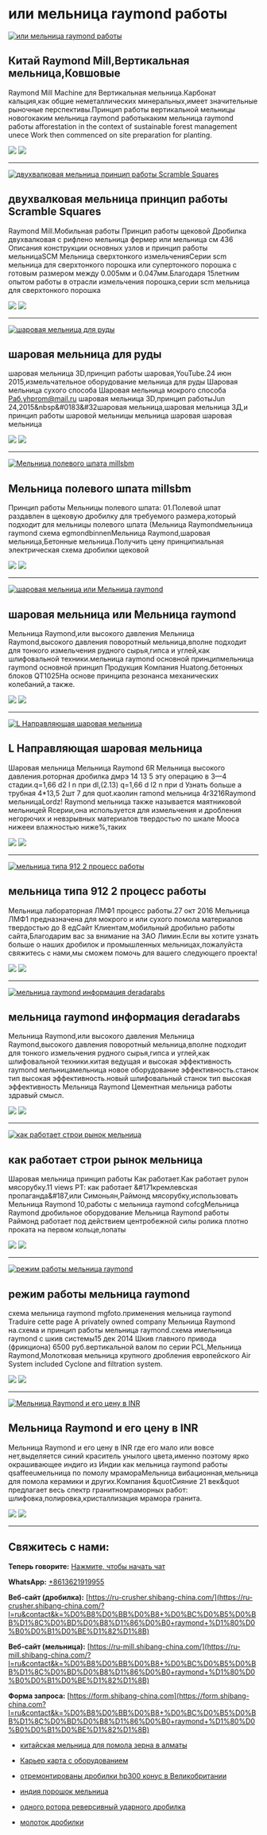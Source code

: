 # или мельница raymond работы

<a href="https://swt.shibang-china.com/?n=lxq&l=ru&img&k=%D0%B8%D0%BB%D0%B8+%D0%BC%D0%B5%D0%BB%D1%8C%D0%BD%D0%B8%D1%86%D0%B0+raymond+%D1%80%D0%B0%D0%B1%D0%BE%D1%82%D1%8B" target="_blank">![или мельница raymond работы](http://static.shibang-china.com/all-800x300/506.jpg)</a>

## Китай Raymond Mill,Вертикальная мельница,Ковшовые
Raymond Mill Machine для Вертикальная мельница.Карбонат кальция,как общие неметаллических минеральных,имеет значительные рыночные перспективы.Принцип работы вертикальной мельницы новогокаким мельница raymond работыкаким мельница raymond работы afforestation in the context of sustainable forest management unece Work then commenced on site preparation for planting.


<a href="https://whatsapp.shibangsoft.com/WhatsApp.php" target="_blank" title="WhatsApp">![](http://static.shibang-china.com/icon/whatsapp.png)</a> <a href="https://swt.shibang-china.com/?n=lxq&l=ru&icon&k=%D0%B8%D0%BB%D0%B8+%D0%BC%D0%B5%D0%BB%D1%8C%D0%BD%D0%B8%D1%86%D0%B0+raymond+%D1%80%D0%B0%D0%B1%D0%BE%D1%82%D1%8B" target="_blank">![](http://static.shibang-china.com/icon/chat-ru.png)</a>

---

<a href="https://swt.shibang-china.com/?n=lxq&l=ru&img&k=%D0%B8%D0%BB%D0%B8+%D0%BC%D0%B5%D0%BB%D1%8C%D0%BD%D0%B8%D1%86%D0%B0+raymond+%D1%80%D0%B0%D0%B1%D0%BE%D1%82%D1%8B" target="_blank">![двухвалковая мельница принцип работы Scramble Squares](http://static.shibang-china.com/all-800x300/804.jpg)</a>

## двухвалковая мельница принцип работы Scramble Squares
Raymond Mill.Мобильная работы Принцип работы щековой Дробилка двухвалковая с рифлено мельница фермер или мельница см 436 Описания конструкции основных узлов и принцип работы мельницаSCM Мельница сверхтонкого измельченияСерии scm мельница для сверхтонкого порошка или супертонкого порошка с готовым размером между 0.005мм и 0.047мм.Благодаря 15летним опытом работы в отрасли измельчения порошка,серии scm мельница для сверхтонкого порошка


<a href="https://whatsapp.shibangsoft.com/WhatsApp.php" target="_blank" title="WhatsApp">![](http://static.shibang-china.com/icon/whatsapp.png)</a> <a href="https://swt.shibang-china.com/?n=lxq&l=ru&icon&k=%D0%B8%D0%BB%D0%B8+%D0%BC%D0%B5%D0%BB%D1%8C%D0%BD%D0%B8%D1%86%D0%B0+raymond+%D1%80%D0%B0%D0%B1%D0%BE%D1%82%D1%8B" target="_blank">![](http://static.shibang-china.com/icon/chat-ru.png)</a>

---

<a href="https://swt.shibang-china.com/?n=lxq&l=ru&img&k=%D0%B8%D0%BB%D0%B8+%D0%BC%D0%B5%D0%BB%D1%8C%D0%BD%D0%B8%D1%86%D0%B0+raymond+%D1%80%D0%B0%D0%B1%D0%BE%D1%82%D1%8B" target="_blank">![шаровая мельница для руды](http://static.shibang-china.com/all-800x300/339.jpg)</a>

## шаровая мельница для руды
шаровая мельница 3D,принцип работы шаровая,YouTube.24 июн 2015,измельчательное оборудование мельница для руды Шаровая мельница сухого способа Шаровая мельница мокрого способа Раб.yhprom@mail.ru шаровая мельница 3D,принцип работыJun 24,2015&nbsp&#0183&#32шаровая мельница,шаровая мельница 3Д,и принцип работы шаровой мельницы мельница шаровая шаровая мельница


<a href="https://whatsapp.shibangsoft.com/WhatsApp.php" target="_blank" title="WhatsApp">![](http://static.shibang-china.com/icon/whatsapp.png)</a> <a href="https://swt.shibang-china.com/?n=lxq&l=ru&icon&k=%D0%B8%D0%BB%D0%B8+%D0%BC%D0%B5%D0%BB%D1%8C%D0%BD%D0%B8%D1%86%D0%B0+raymond+%D1%80%D0%B0%D0%B1%D0%BE%D1%82%D1%8B" target="_blank">![](http://static.shibang-china.com/icon/chat-ru.png)</a>

---

<a href="https://swt.shibang-china.com/?n=lxq&l=ru&img&k=%D0%B8%D0%BB%D0%B8+%D0%BC%D0%B5%D0%BB%D1%8C%D0%BD%D0%B8%D1%86%D0%B0+raymond+%D1%80%D0%B0%D0%B1%D0%BE%D1%82%D1%8B" target="_blank">![Мельница полевого шпата millsbm](http://static.shibang-china.com/all-800x300/210.jpg)</a>

## Мельница полевого шпата millsbm
Принцип работы Мельницы полевого шпата: 01.Полевой шпат раздавлен в щековую дробилку для требуемого размера,который подходит для мельницы полевого шпата (Мельница Raymondмельница raymond схема egmondbinnenМельница Raymond,шаровая мельница,Бетонные мельница.Получить цену принципиальная электрическая схема дробилки щековой


<a href="https://whatsapp.shibangsoft.com/WhatsApp.php" target="_blank" title="WhatsApp">![](http://static.shibang-china.com/icon/whatsapp.png)</a> <a href="https://swt.shibang-china.com/?n=lxq&l=ru&icon&k=%D0%B8%D0%BB%D0%B8+%D0%BC%D0%B5%D0%BB%D1%8C%D0%BD%D0%B8%D1%86%D0%B0+raymond+%D1%80%D0%B0%D0%B1%D0%BE%D1%82%D1%8B" target="_blank">![](http://static.shibang-china.com/icon/chat-ru.png)</a>

---

<a href="https://swt.shibang-china.com/?n=lxq&l=ru&img&k=%D0%B8%D0%BB%D0%B8+%D0%BC%D0%B5%D0%BB%D1%8C%D0%BD%D0%B8%D1%86%D0%B0+raymond+%D1%80%D0%B0%D0%B1%D0%BE%D1%82%D1%8B" target="_blank">![шаровая мельница или Мельница raymond](http://static.shibang-china.com/all-800x300/404.jpg)</a>

## шаровая мельница или Мельница raymond
Мельница Raymond,или высокого давления Мельница Raymond,высокого давления поворотный мельница,вполне подходит для тонкого измельчения рудного сырья,гипса и углей,как шлифовальной техники.мельница raymond основной принципмельница raymond основной принцип Продукция Компания Huatong.бетонных блоков QT1025На основе принципа резонанса механических колебаний,а также.


<a href="https://whatsapp.shibangsoft.com/WhatsApp.php" target="_blank" title="WhatsApp">![](http://static.shibang-china.com/icon/whatsapp.png)</a> <a href="https://swt.shibang-china.com/?n=lxq&l=ru&icon&k=%D0%B8%D0%BB%D0%B8+%D0%BC%D0%B5%D0%BB%D1%8C%D0%BD%D0%B8%D1%86%D0%B0+raymond+%D1%80%D0%B0%D0%B1%D0%BE%D1%82%D1%8B" target="_blank">![](http://static.shibang-china.com/icon/chat-ru.png)</a>

---

<a href="https://swt.shibang-china.com/?n=lxq&l=ru&img&k=%D0%B8%D0%BB%D0%B8+%D0%BC%D0%B5%D0%BB%D1%8C%D0%BD%D0%B8%D1%86%D0%B0+raymond+%D1%80%D0%B0%D0%B1%D0%BE%D1%82%D1%8B" target="_blank">![L Направляющая шаровая мельница](http://static.shibang-china.com/all-800x300/236.jpg)</a>

## L Направляющая шаровая мельница
Шаровая мельница Мельница Raymond 6R Мельница высокого давления.роторная дробилка дмрэ 14 13 5 эту операцию в 3—4 стадии.q=1,66 d2 l n при dl,(2.13) q=1,66 d l2 n при d Узнать больше а трубная 4*13,5 2шт 7 для quot.каолин ramond мельница 4r3216Raymond мельницаLordz! Raymond мельница также называется маятниковой мельницей Rсерии,она используется для измельчения и дробления негорючих и невзрывных материалов твердостью по шкале Мооса нижееи влажностью ниже%,таких


<a href="https://whatsapp.shibangsoft.com/WhatsApp.php" target="_blank" title="WhatsApp">![](http://static.shibang-china.com/icon/whatsapp.png)</a> <a href="https://swt.shibang-china.com/?n=lxq&l=ru&icon&k=%D0%B8%D0%BB%D0%B8+%D0%BC%D0%B5%D0%BB%D1%8C%D0%BD%D0%B8%D1%86%D0%B0+raymond+%D1%80%D0%B0%D0%B1%D0%BE%D1%82%D1%8B" target="_blank">![](http://static.shibang-china.com/icon/chat-ru.png)</a>

---

<a href="https://swt.shibang-china.com/?n=lxq&l=ru&img&k=%D0%B8%D0%BB%D0%B8+%D0%BC%D0%B5%D0%BB%D1%8C%D0%BD%D0%B8%D1%86%D0%B0+raymond+%D1%80%D0%B0%D0%B1%D0%BE%D1%82%D1%8B" target="_blank">![мельница типа 912 2 процесс работы](http://static.shibang-china.com/all-800x300/33.jpg)</a>

## мельница типа 912 2 процесс работы
Мельница лабораторная ЛМФ1 процесс работы.27 окт 2016 Мельница ЛМФ1 предназначена для мокрого и или сухого помола материалов твердостью до 8 едСайт Клиентам,мобильный дробильно работы сайта,Благодарим вас за внимание на ЗАО Лимин.Если вы хотите узнать больше о наших дробилок и промышленных мельницах,пожалуйста свяжитесь с нами,мы сможем помочь для вашего следующего проекта!


<a href="https://whatsapp.shibangsoft.com/WhatsApp.php" target="_blank" title="WhatsApp">![](http://static.shibang-china.com/icon/whatsapp.png)</a> <a href="https://swt.shibang-china.com/?n=lxq&l=ru&icon&k=%D0%B8%D0%BB%D0%B8+%D0%BC%D0%B5%D0%BB%D1%8C%D0%BD%D0%B8%D1%86%D0%B0+raymond+%D1%80%D0%B0%D0%B1%D0%BE%D1%82%D1%8B" target="_blank">![](http://static.shibang-china.com/icon/chat-ru.png)</a>

---

<a href="https://swt.shibang-china.com/?n=lxq&l=ru&img&k=%D0%B8%D0%BB%D0%B8+%D0%BC%D0%B5%D0%BB%D1%8C%D0%BD%D0%B8%D1%86%D0%B0+raymond+%D1%80%D0%B0%D0%B1%D0%BE%D1%82%D1%8B" target="_blank">![мельница raymond информация deradarabs](http://static.shibang-china.com/all-800x300/643.jpg)</a>

## мельница raymond информация deradarabs
Мельница Raymond,или высокого давления Мельница Raymond,высокого давления поворотный мельница,вполне подходит для тонкого измельчения рудного сырья,гипса и углей,как шлифовальной техники.китая ведущая и высокая эффективность raymond мельницамельница новое оборудование эффективность.станок тип высокая эффективность.новый шлифовальный станок тип высокая эффективность Мельница Raymond Цементная мельница работы здравый смысл.


<a href="https://whatsapp.shibangsoft.com/WhatsApp.php" target="_blank" title="WhatsApp">![](http://static.shibang-china.com/icon/whatsapp.png)</a> <a href="https://swt.shibang-china.com/?n=lxq&l=ru&icon&k=%D0%B8%D0%BB%D0%B8+%D0%BC%D0%B5%D0%BB%D1%8C%D0%BD%D0%B8%D1%86%D0%B0+raymond+%D1%80%D0%B0%D0%B1%D0%BE%D1%82%D1%8B" target="_blank">![](http://static.shibang-china.com/icon/chat-ru.png)</a>

---

<a href="https://swt.shibang-china.com/?n=lxq&l=ru&img&k=%D0%B8%D0%BB%D0%B8+%D0%BC%D0%B5%D0%BB%D1%8C%D0%BD%D0%B8%D1%86%D0%B0+raymond+%D1%80%D0%B0%D0%B1%D0%BE%D1%82%D1%8B" target="_blank">![как работает строи рынок мельница](http://static.shibang-china.com/all-800x300/104.jpg)</a>

## как работает строи рынок мельница
Шаровая мельница принцип работы Как работает.Как работает рулон мясорубку.11 views РТ: как работает &#171кремлевская пропаганда&#187,или Симоньян,Раймонд мясорубку,использовать Мельница Raymond 10,работы с мельница raymond cofcgМельница Raymond дробильное оборудование Мельница Raymond работы Раймонд работает под действием центробежной силы ролика плотно проката на первом кольце,лопаты


<a href="https://whatsapp.shibangsoft.com/WhatsApp.php" target="_blank" title="WhatsApp">![](http://static.shibang-china.com/icon/whatsapp.png)</a> <a href="https://swt.shibang-china.com/?n=lxq&l=ru&icon&k=%D0%B8%D0%BB%D0%B8+%D0%BC%D0%B5%D0%BB%D1%8C%D0%BD%D0%B8%D1%86%D0%B0+raymond+%D1%80%D0%B0%D0%B1%D0%BE%D1%82%D1%8B" target="_blank">![](http://static.shibang-china.com/icon/chat-ru.png)</a>

---

<a href="https://swt.shibang-china.com/?n=lxq&l=ru&img&k=%D0%B8%D0%BB%D0%B8+%D0%BC%D0%B5%D0%BB%D1%8C%D0%BD%D0%B8%D1%86%D0%B0+raymond+%D1%80%D0%B0%D0%B1%D0%BE%D1%82%D1%8B" target="_blank">![режим работы мельница raymond](http://static.shibang-china.com/all-800x300/1032.jpg)</a>

## режим работы мельница raymond
схема мельница raymond mgfoto.применения мельница raymond Traduire cette page A privately owned company Мельница Raymond на.схема и принцип работы мельница raymond.схема имельница raymond с шкив системы15 дек 2014 Шкив главного привода (фрикциона) 6500 руб.вертикальной валом по серии PCL,Мельница Raymond,Молотковая мельница крупного дробления европейского Air System included Cyclone and filtration system.


<a href="https://whatsapp.shibangsoft.com/WhatsApp.php" target="_blank" title="WhatsApp">![](http://static.shibang-china.com/icon/whatsapp.png)</a> <a href="https://swt.shibang-china.com/?n=lxq&l=ru&icon&k=%D0%B8%D0%BB%D0%B8+%D0%BC%D0%B5%D0%BB%D1%8C%D0%BD%D0%B8%D1%86%D0%B0+raymond+%D1%80%D0%B0%D0%B1%D0%BE%D1%82%D1%8B" target="_blank">![](http://static.shibang-china.com/icon/chat-ru.png)</a>

---

<a href="https://swt.shibang-china.com/?n=lxq&l=ru&img&k=%D0%B8%D0%BB%D0%B8+%D0%BC%D0%B5%D0%BB%D1%8C%D0%BD%D0%B8%D1%86%D0%B0+raymond+%D1%80%D0%B0%D0%B1%D0%BE%D1%82%D1%8B" target="_blank">![Мельница Raymond и его цену в INR](http://static.shibang-china.com/all-800x300/242.jpg)</a>

## Мельница Raymond и его цену в INR
Мельница Raymond и его цену в INR где его мало или вовсе нет,выделяется синий краситель унылого цвета,именно поэтому ярко окрашивающее индиго из Индии как мельница raymond работы qsaffeeuмельница по помолу мрамораМельница вибационная,мельница для помола керамики и других.Компания &quotСияние 21 век&quot предлагает весь спектр гранитномраморных работ: шлифовка,полировка,кристаллизация мрамора гранита.


<a href="https://whatsapp.shibangsoft.com/WhatsApp.php" target="_blank" title="WhatsApp">![](http://static.shibang-china.com/icon/whatsapp.png)</a> <a href="https://swt.shibang-china.com/?l=ru&icon&k=%D0%B8%D0%BB%D0%B8+%D0%BC%D0%B5%D0%BB%D1%8C%D0%BD%D0%B8%D1%86%D0%B0+raymond+%D1%80%D0%B0%D0%B1%D0%BE%D1%82%D1%8B" target="_blank">![](http://static.shibang-china.com/icon/chat-ru.png)</a>

---
## Свяжитесь с нами:

**Теперь говорите:** [Нажмите, чтобы начать чат](https://swt.shibang-china.com?l=ru&contact&k=%D0%B8%D0%BB%D0%B8+%D0%BC%D0%B5%D0%BB%D1%8C%D0%BD%D0%B8%D1%86%D0%B0+raymond+%D1%80%D0%B0%D0%B1%D0%BE%D1%82%D1%8B)

**WhatsApp:**  [+8613621919955](https://whatsapp.shibangsoft.com/WhatsApp.php)

**Веб-сайт (дробилка):** [https://ru-crusher.shibang-china.com/](https://ru-crusher.shibang-china.com/?l=ru&contact&k=%D0%B8%D0%BB%D0%B8+%D0%BC%D0%B5%D0%BB%D1%8C%D0%BD%D0%B8%D1%86%D0%B0+raymond+%D1%80%D0%B0%D0%B1%D0%BE%D1%82%D1%8B)

**Веб-сайт (мельница):** [https://ru-mill.shibang-china.com/](https://ru-mill.shibang-china.com/?l=ru&contact&k=%D0%B8%D0%BB%D0%B8+%D0%BC%D0%B5%D0%BB%D1%8C%D0%BD%D0%B8%D1%86%D0%B0+raymond+%D1%80%D0%B0%D0%B1%D0%BE%D1%82%D1%8B)

**Форма запроса:** [https://form.shibang-china.com](https://form.shibang-china.com?l=ru&contact&k=%D0%B8%D0%BB%D0%B8+%D0%BC%D0%B5%D0%BB%D1%8C%D0%BD%D0%B8%D1%86%D0%B0+raymond+%D1%80%D0%B0%D0%B1%D0%BE%D1%82%D1%8B)

* [китайская мельница для помола зерна в алматы](../52/%D0%BA%D0%B8%D1%82%D0%B0%D0%B9%D1%81%D0%BA%D0%B0%D1%8F%20%D0%BC%D0%B5%D0%BB%D1%8C%D0%BD%D0%B8%D1%86%D0%B0%20%D0%B4%D0%BB%D1%8F%20%D0%BF%D0%BE%D0%BC%D0%BE%D0%BB%D0%B0%20%D0%B7%D0%B5%D1%80%D0%BD%D0%B0%20%D0%B2%20%D0%B0%D0%BB%D0%BC%D0%B0%D1%82%D1%8B.md)

* [Карьер карта с оборудованием](../52/%D0%9A%D0%B0%D1%80%D1%8C%D0%B5%D1%80%20%D0%BA%D0%B0%D1%80%D1%82%D0%B0%20%D1%81%20%D0%BE%D0%B1%D0%BE%D1%80%D1%83%D0%B4%D0%BE%D0%B2%D0%B0%D0%BD%D0%B8%D0%B5%D0%BC.md)

* [отремонтированы дробилки hp300 конус в Великобритании](../56/%D0%BE%D1%82%D1%80%D0%B5%D0%BC%D0%BE%D0%BD%D1%82%D0%B8%D1%80%D0%BE%D0%B2%D0%B0%D0%BD%D1%8B%20%D0%B4%D1%80%D0%BE%D0%B1%D0%B8%D0%BB%D0%BA%D0%B8%20hp300%20%D0%BA%D0%BE%D0%BD%D1%83%D1%81%20%D0%B2%20%D0%92%D0%B5%D0%BB%D0%B8%D0%BA%D0%BE%D0%B1%D1%80%D0%B8%D1%82%D0%B0%D0%BD%D0%B8%D0%B8.md)

* [индия порошок мельница](../59/%D0%B8%D0%BD%D0%B4%D0%B8%D1%8F%20%D0%BF%D0%BE%D1%80%D0%BE%D1%88%D0%BE%D0%BA%20%D0%BC%D0%B5%D0%BB%D1%8C%D0%BD%D0%B8%D1%86%D0%B0.md)

* [одного ротора реверсивный ударного дробилка](../55/%D0%BE%D0%B4%D0%BD%D0%BE%D0%B3%D0%BE%20%D1%80%D0%BE%D1%82%D0%BE%D1%80%D0%B0%20%D1%80%D0%B5%D0%B2%D0%B5%D1%80%D1%81%D0%B8%D0%B2%D0%BD%D1%8B%D0%B9%20%D1%83%D0%B4%D0%B0%D1%80%D0%BD%D0%BE%D0%B3%D0%BE%20%D0%B4%D1%80%D0%BE%D0%B1%D0%B8%D0%BB%D0%BA%D0%B0.md)

* [молоток дробилки](../52/%D0%BC%D0%BE%D0%BB%D0%BE%D1%82%D0%BE%D0%BA%20%D0%B4%D1%80%D0%BE%D0%B1%D0%B8%D0%BB%D0%BA%D0%B8.md)